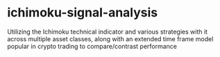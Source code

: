# ichimoku-signal-analysis
Utilizing the Ichimoku technical indicator and various strategies with it across multiple asset classes, along with an extended time frame model popular in crypto trading to compare/contrast performance
